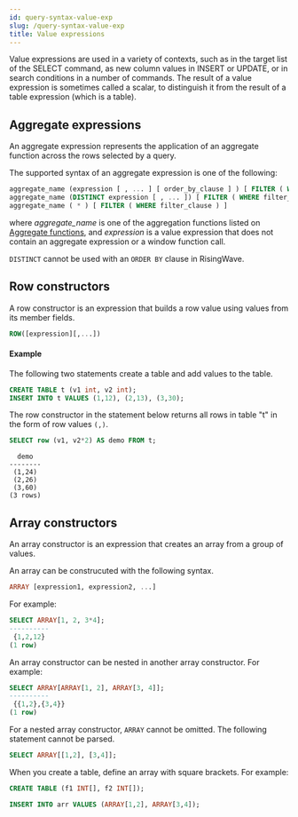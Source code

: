 ```yaml
---
id: query-syntax-value-exp
slug: /query-syntax-value-exp
title: Value expressions
---
```

<head>
  <link rel="canonical" href="https://docs.risingwave.com/docs/current/query-syntax-value-exp/" />
</head>

Value expressions are used in a variety of contexts, such as in the target list of the SELECT command, as new column values in INSERT or UPDATE, or in search conditions in a number of commands. The result of a value expression is sometimes called a scalar, to distinguish it from the result of a table expression (which is a table).

## Aggregate expressions

An aggregate expression represents the application of an aggregate function across the rows selected by a query.

The supported syntax of an aggregate expression is one of the following:

```sql
aggregate_name (expression [ , ... ] [ order_by_clause ] ) [ FILTER ( WHERE filter_clause ) ]
aggregate_name (DISTINCT expression [ , ... ]) [ FILTER ( WHERE filter_clause ) ]
aggregate_name ( * ) [ FILTER ( WHERE filter_clause ) ]
```

where *aggregate_name* is one of the aggregation functions listed on [Aggregate functions](/sql/functions-operators/sql-function-aggregate.md), and *expression* is a value expression that does not contain an aggregate expression or a window function call.

`DISTINCT` cannot be used with an `ORDER BY` clause in RisingWave.

## Row constructors

A row constructor is an expression that builds a row value using values from its member fields.

```sql
ROW([expression][,...])
```

#### Example

The following two statements create a table and add values to the table.

```sql
CREATE TABLE t (v1 int, v2 int);
INSERT INTO t VALUES (1,12), (2,13), (3,30);
```

The row constructor in the statement below returns all rows in table "t" in the form of row values `(,)`.

```sql
SELECT row (v1, v2*2) AS demo FROM t;
```

```
  demo  
--------
 (1,24)
 (2,26)
 (3,60)
(3 rows)
```

## Array constructors

An array constructor is an expression that creates an array from a group of values.

An array can be construcuted with the following syntax.

```sql
ARRAY [expression1, expression2, ...]
```

For example:

```sql
SELECT ARRAY[1, 2, 3*4];
----------
 {1,2,12}
(1 row)

```

An array constructor can be nested in another array constructor. For example:

```sql
SELECT ARRAY[ARRAY[1, 2], ARRAY[3, 4]];
----------
 {{1,2},{3,4}}
(1 row)
```

For a nested array constructor, `ARRAY` cannot be omitted. The following statement cannot be parsed.

```sql
SELECT ARRAY[[1,2], [3,4]];
```

When you create a table, define an array with square brackets. For example:

```sql
CREATE TABLE (f1 INT[], f2 INT[]);

INSERT INTO arr VALUES (ARRAY[1,2], ARRAY[3,4]);
```
